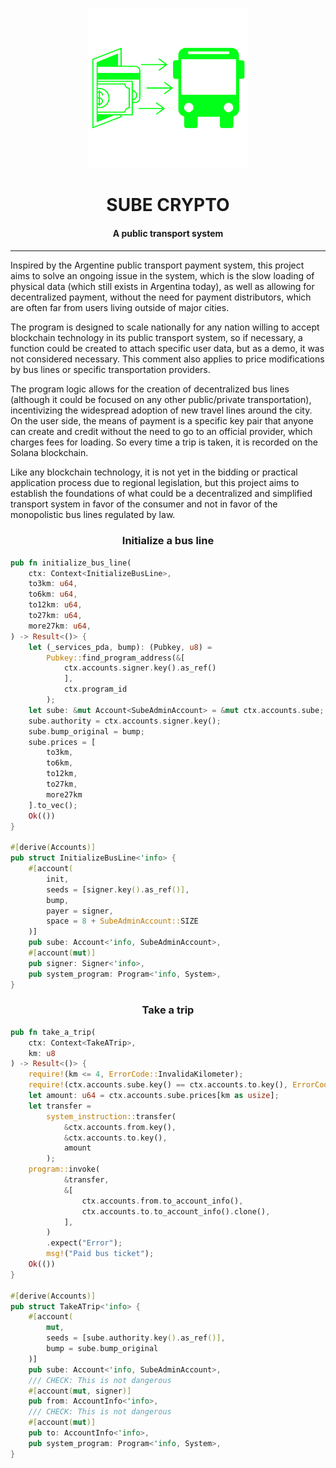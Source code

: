 <div align="center">

![sube-crypto](sube-crypto.png)


<h1>SUBE CRYPTO</h1>

<h4>A public transport system<h4>

</div>

---

Inspired by the Argentine public transport payment system, this project aims to solve an ongoing issue in the system, which is the slow loading of physical data (which still exists in Argentina today), as well as allowing for decentralized payment, without the need for payment distributors, which are often far from users living outside of major cities.

The program is designed to scale nationally for any nation willing to accept blockchain technology in its public transport system, so if necessary, a function could be created to attach specific user data, but as a demo, it was not considered necessary. This comment also applies to price modifications by bus lines or specific transportation providers.

The program logic allows for the creation of decentralized bus lines (although it could be focused on any other public/private transportation), incentivizing the widespread adoption of new travel lines around the city. On the user side, the means of payment is a specific key pair that anyone can create and credit without the need to go to an official provider, which charges fees for loading. So every time a trip is taken, it is recorded on the Solana blockchain.

Like any blockchain technology, it is not yet in the bidding or practical application process due to regional legislation, but this project aims to establish the foundations of what could be a decentralized and simplified transport system in favor of the consumer and not in favor of the monopolistic bus lines regulated by law.

<h3 align="center">Initialize a bus line</h3>

```rust
pub fn initialize_bus_line(
    ctx: Context<InitializeBusLine>,
    to3km: u64,
    to6km: u64,
    to12km: u64,
    to27km: u64,
    more27km: u64,
) -> Result<()> {
    let (_services_pda, bump): (Pubkey, u8) =
        Pubkey::find_program_address(&[
            ctx.accounts.signer.key().as_ref()
            ],
            ctx.program_id
        );
    let sube: &mut Account<SubeAdminAccount> = &mut ctx.accounts.sube;
    sube.authority = ctx.accounts.signer.key();
    sube.bump_original = bump;
    sube.prices = [
        to3km,
        to6km,
        to12km,
        to27km,
        more27km
    ].to_vec();
    Ok(())
}

#[derive(Accounts)]
pub struct InitializeBusLine<'info> {
    #[account(
        init,
        seeds = [signer.key().as_ref()],
        bump,
        payer = signer,
        space = 8 + SubeAdminAccount::SIZE
    )]
    pub sube: Account<'info, SubeAdminAccount>,
    #[account(mut)]
    pub signer: Signer<'info>,
    pub system_program: Program<'info, System>,
}
```

<h3 align="center">Take a trip</h3>

```rust
pub fn take_a_trip(
    ctx: Context<TakeATrip>,
    km: u8
) -> Result<()> {
    require!(km <= 4, ErrorCode::InvalidaKilometer);
    require!(ctx.accounts.sube.key() == ctx.accounts.to.key(), ErrorCode::PubkeyError);
    let amount: u64 = ctx.accounts.sube.prices[km as usize];
    let transfer =
        system_instruction::transfer(
            &ctx.accounts.from.key(),
            &ctx.accounts.to.key(),
            amount
        );
    program::invoke(
            &transfer,
            &[
                ctx.accounts.from.to_account_info(),
                ctx.accounts.to.to_account_info().clone(),
            ],
        )
        .expect("Error");
        msg!("Paid bus ticket");
    Ok(())
}

#[derive(Accounts)]
pub struct TakeATrip<'info> {
    #[account(
        mut,
        seeds = [sube.authority.key().as_ref()],
        bump = sube.bump_original
    )]
    pub sube: Account<'info, SubeAdminAccount>,
    /// CHECK: This is not dangerous
    #[account(mut, signer)]
    pub from: AccountInfo<'info>,
    /// CHECK: This is not dangerous
    #[account(mut)]
    pub to: AccountInfo<'info>,
    pub system_program: Program<'info, System>,
}
```
